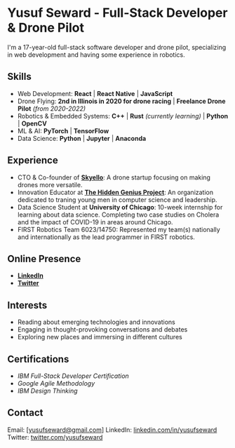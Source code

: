 # Yusuf Seward - Full-Stack Developer & Drone Pilot

I'm a 17-year-old full-stack software developer and drone pilot, specializing in web development and having some experience in robotics.

## Skills

- Web Development: **React** | **React Native** | **JavaScript**
- Drone Flying: **2nd in Illinois in 2020 for drone racing** | **Freelance Drone Pilot** _(from 2020-2022)_
- Robotics & Embedded Systems: **C++** | **Rust** _(currently learning)_ | **Python** | **OpenCV**
- ML & AI: **PyTorch** | **TensorFlow**
- Data Science: **Python** | **Jupyter** | **Anaconda**

## Experience

- CTO & Co-founder of **[Skyello](https://skyello.com)**: A drone startup focusing on making drones more versatile.
- Innovation Educator at **[The Hidden Genius Project](https://www.hiddengeniusproject.org/)**: An organization dedicated to traning young men in computer science and leadership.
- Data Science Student at **University of Chicago**: 10-week internship for learning about data science. Completing two case studies on Cholera and the impact of COVID-19 in areas around Chicago.
- FIRST Robotics Team 6023/14750: Represented my team(s) nationally and internationally as the lead programmer in FIRST robotics.

## Online Presence
- **[LinkedIn](https://linkedin.com/in/yusufseward)**
- **[Twitter](https://twitter.com/yusufseward)**

## Interests

- Reading about emerging technologies and innovations
- Engaging in thought-provoking conversations and debates
- Exploring new places and immersing in different cultures

## Certifications

- *IBM Full-Stack Developer Certification*
- *Google Agile Methodology*
- *IBM Design Thinking*

## Contact

Email: [yusufseward@gmail.com]
LinkedIn: [linkedin.com/in/yusufseward](https://linkedin.com/in/yusufseward)
Twitter: [twitter.com/yusufseward](https://twitter.com/yusufseward)
